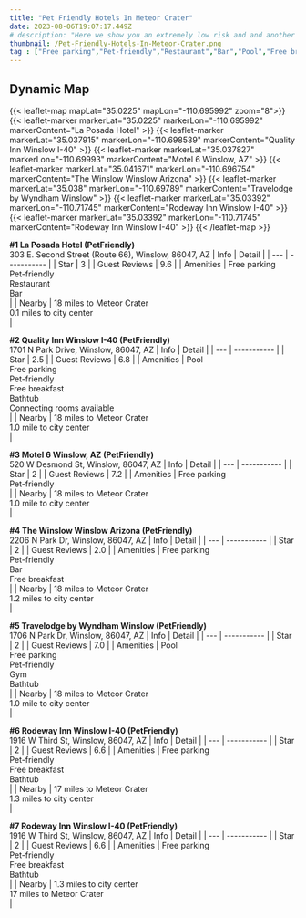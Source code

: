 ```yaml
---
title: "Pet Friendly Hotels In Meteor Crater"
date: 2023-08-06T19:07:17.449Z
# description: "Here we show you an extremely low risk and and another medium risk approach to earn passive income "
thumbnail: /Pet-Friendly-Hotels-In-Meteor-Crater.png
tag : ["Free parking","Pet-friendly","Restaurant","Bar","Pool","Free breakfast","Bathtub","Connecting rooms available","Gym"]
---
```


## Dynamic Map
{{< leaflet-map  mapLat="35.0225" mapLon="-110.695992" zoom="8">}}
    {{< leaflet-marker markerLat="35.0225" markerLon="-110.695992" markerContent="La Posada Hotel" >}}
    {{< leaflet-marker markerLat="35.037915" markerLon="-110.698539" markerContent="Quality Inn Winslow I-40" >}}
    {{< leaflet-marker markerLat="35.037827" markerLon="-110.69993" markerContent="Motel 6 Winslow, AZ" >}}
    {{< leaflet-marker markerLat="35.041671" markerLon="-110.696754" markerContent="The Winslow Winslow Arizona" >}}
    {{< leaflet-marker markerLat="35.038" markerLon="-110.69789" markerContent="Travelodge by Wyndham Winslow" >}}
    {{< leaflet-marker markerLat="35.03392" markerLon="-110.71745" markerContent="Rodeway Inn Winslow I-40" >}}
    {{< leaflet-marker markerLat="35.03392" markerLon="-110.71745" markerContent="Rodeway Inn Winslow I-40" >}}
{{< /leaflet-map >}}


**#1 La Posada Hotel (PetFriendly)**<br>303 E. Second Street (Route 66), Winslow, 86047, AZ
| Info | Detail |
| --- | ----------- |
| Star | 3 |
| Guest Reviews | 9.6 |
| Amenities | Free parking<br>Pet-friendly<br>Restaurant<br>Bar<br> |
| Nearby | 18 miles to Meteor Crater<br>0.1 miles to city center<br> |

**#2 Quality Inn Winslow I-40 (PetFriendly)**<br>1701 N Park Drive, Winslow, 86047, AZ
| Info | Detail |
| --- | ----------- |
| Star | 2.5 |
| Guest Reviews | 6.8 |
| Amenities | Pool<br>Free parking<br>Pet-friendly<br>Free breakfast<br>Bathtub<br>Connecting rooms available<br> |
| Nearby | 18 miles to Meteor Crater<br>1.0 mile to city center<br> |

**#3 Motel 6 Winslow, AZ (PetFriendly)**<br>520 W Desmond St, Winslow, 86047, AZ
| Info | Detail |
| --- | ----------- |
| Star | 2 |
| Guest Reviews | 7.2 |
| Amenities | Free parking<br>Pet-friendly<br> |
| Nearby | 18 miles to Meteor Crater<br>1.0 mile to city center<br> |

**#4 The Winslow Winslow Arizona (PetFriendly)**<br>2206 N Park Dr, Winslow, 86047, AZ
| Info | Detail |
| --- | ----------- |
| Star | 2 |
| Guest Reviews | 2.0 |
| Amenities | Free parking<br>Pet-friendly<br>Bar<br>Free breakfast<br> |
| Nearby | 18 miles to Meteor Crater<br>1.2 miles to city center<br> |

**#5 Travelodge by Wyndham Winslow (PetFriendly)**<br>1706 N Park Dr, Winslow, 86047, AZ
| Info | Detail |
| --- | ----------- |
| Star | 2 |
| Guest Reviews | 7.0 |
| Amenities | Pool<br>Free parking<br>Pet-friendly<br>Gym<br>Bathtub<br> |
| Nearby | 18 miles to Meteor Crater<br>1.0 mile to city center<br> |

**#6 Rodeway Inn Winslow I-40 (PetFriendly)**<br>1916 W Third St, Winslow, 86047, AZ
| Info | Detail |
| --- | ----------- |
| Star | 2 |
| Guest Reviews | 6.6 |
| Amenities | Free parking<br>Pet-friendly<br>Free breakfast<br>Bathtub<br> |
| Nearby | 17 miles to Meteor Crater<br>1.3 miles to city center<br> |

**#7 Rodeway Inn Winslow I-40 (PetFriendly)**<br>1916 W Third St, Winslow, 86047, AZ
| Info | Detail |
| --- | ----------- |
| Star | 2 |
| Guest Reviews | 6.6 |
| Amenities | Free parking<br>Pet-friendly<br>Free breakfast<br>Bathtub<br> |
| Nearby | 1.3 miles to city center<br>17 miles to Meteor Crater<br> |

